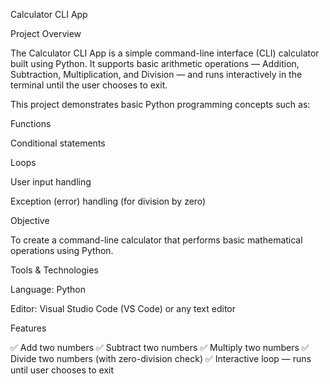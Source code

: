 Calculator CLI App

Project Overview

The Calculator CLI App is a simple command-line interface (CLI) calculator built using Python. It supports basic arithmetic operations — Addition, Subtraction, Multiplication, and Division — and runs interactively in the terminal until the user chooses to exit.

This project demonstrates basic Python programming concepts such as:

Functions

Conditional statements

Loops

User input handling

Exception (error) handling (for division by zero)

Objective

To create a command-line calculator that performs basic mathematical operations using Python.

Tools & Technologies

Language: Python

Editor: Visual Studio Code (VS Code) or any text editor

Features

✅ Add two numbers 
✅ Subtract two numbers 
✅ Multiply two numbers 
✅ Divide two numbers (with zero-division check) 
✅ Interactive loop — runs until user chooses to exit
